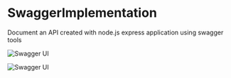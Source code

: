 # SwaggerImplementation

Document an API created with node.js express application using swagger tools

![Swagger UI](https://imgur.com/a/4doY9HN)

![Swagger UI](https://imgur.com/a/OFbhVuM)
